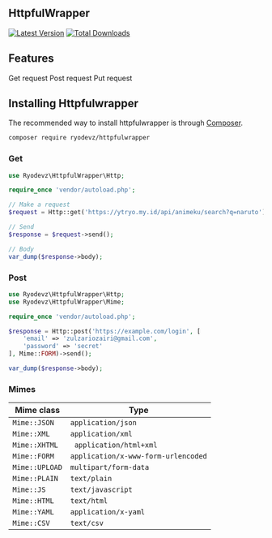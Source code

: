 ## HttpfulWrapper

[![Latest Version](https://img.shields.io/github/v/release/ryodevz/httpfulwrapper.svg?style=flat-square)](https://github.com/ryodevz/httpfulwrapper/releases)
[![Total Downloads](https://img.shields.io/packagist/dt/ryodevz/httpfulwrapper.svg?style=flat-square)](https://packagist.org/packages/ryodevz/httpfulwrapper)

## Features

Get request
Post request
Put request

## Installing Httpfulwrapper

The recommended way to install httpfulwrapper is through [Composer](https://getcomposer.org/).

```bash
composer require ryodevz/httpfulwrapper
```

### Get

```php
use Ryodevz\HttpfulWrapper\Http;

require_once 'vendor/autoload.php';

// Make a request
$request = Http::get('https://ytryo.my.id/api/animeku/search?q=naruto');

// Send
$response = $request->send();

// Body
var_dump($response->body);
```

### Post

```php
use Ryodevz\HttpfulWrapper\Http;
use Ryodevz\HttpfulWrapper\Mime;

require_once 'vendor/autoload.php';

$response = Http::post('https://example.com/login', [
    'email' => 'zulzariozairi@gmail.com',
    'password' => 'secret'
], Mime::FORM)->send();

var_dump($response->body);
```

### Mimes

| Mime class     | Type                                |
| -------------- | ----------------------------------- |
| `Mime::JSON`   | `application/json`                  |
| `Mime::XML`    | `application/xml`                   |
| `Mime::XHTML`  | ` application/html+xml`             |
| `Mime::FORM`   | `application/x-www-form-urlencoded` |
| `Mime::UPLOAD` | `multipart/form-data`               |
| `Mime::PLAIN`  | `text/plain`                        |
| `Mime::JS`     | `text/javascript`                   |
| `Mime::HTML`   | `text/html`                         |
| `Mime::YAML`   | `application/x-yaml`                |
| `Mime::CSV`    | `text/csv`                          |
